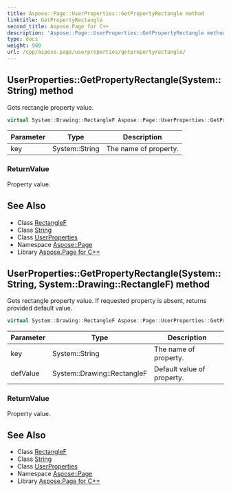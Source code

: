 ```yaml
---
title: Aspose::Page::UserProperties::GetPropertyRectangle method
linktitle: GetPropertyRectangle
second_title: Aspose.Page for C++
description: 'Aspose::Page::UserProperties::GetPropertyRectangle method. Gets rectangle property value in C++.'
type: docs
weight: 900
url: /cpp/aspose.page/userproperties/getpropertyrectangle/
---
```

## UserProperties::GetPropertyRectangle(System::String) method


Gets rectangle property value.

```cpp
virtual System::Drawing::RectangleF Aspose::Page::UserProperties::GetPropertyRectangle(System::String key)
```


| Parameter | Type | Description |
| --- | --- | --- |
| key | System::String | The name of property. |

### ReturnValue

Property value.

## See Also

* Class [RectangleF](../../../system.drawing/rectanglef/)
* Class [String](../../../system/string/)
* Class [UserProperties](../)
* Namespace [Aspose::Page](../../)
* Library [Aspose.Page for C++](../../../)
## UserProperties::GetPropertyRectangle(System::String, System::Drawing::RectangleF) method


Gets rectangle property value. If requested property is absent, returns provided default value.

```cpp
virtual System::Drawing::RectangleF Aspose::Page::UserProperties::GetPropertyRectangle(System::String key, System::Drawing::RectangleF defValue)
```


| Parameter | Type | Description |
| --- | --- | --- |
| key | System::String | The name of property. |
| defValue | System::Drawing::RectangleF | Default value of property. |

### ReturnValue

Property value.

## See Also

* Class [RectangleF](../../../system.drawing/rectanglef/)
* Class [String](../../../system/string/)
* Class [UserProperties](../)
* Namespace [Aspose::Page](../../)
* Library [Aspose.Page for C++](../../../)
